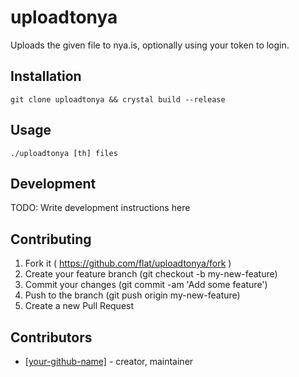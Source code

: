 # uploadtonya

Uploads the given file to nya.is, optionally using your token to login.

## Installation


```
git clone uploadtonya && crystal build --release
```


## Usage



```
./uploadtonya [th] files
```

## Development

TODO: Write development instructions here

## Contributing

1. Fork it ( https://github.com/flat/uploadtonya/fork )
2. Create your feature branch (git checkout -b my-new-feature)
3. Commit your changes (git commit -am 'Add some feature')
4. Push to the branch (git push origin my-new-feature)
5. Create a new Pull Request

## Contributors

- [[your-github-name]](https://github.com/flat) - creator, maintainer
